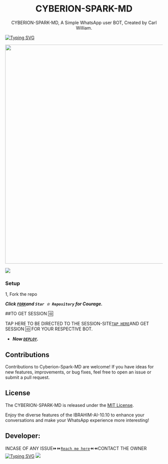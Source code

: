  <h1 align="center"> CYBERION-SPARK-MD </h1>
<p align="center"> CYBERION-SPARK-MD, A Simple WhatsApp user BOT, Created by Carl William.
</p>

[![Typing SVG](https://readme-typing-svg.herokuapp.com?font=Rockstar-ExtraBold&color=blue&lines=Cyberion+Spark+MD+BY+CARL)](https://git.io/typing-svg)


<img src="https://telegra.ph/file/c744958d33851b1e4d10b.jpg" width="700" height="700"/>


<a><img src='https://i.imgur.com/LyHic3i.gif'/></a>


### Setup

1, Fork the repo

   ***Click [`FORK`](https://github.com/Carl165/Cyberion-Spark-MD/fork)and `Star ☆ Repository` for Courage.***
  


##TO GET SESSION 🆔 

TAP HERE TO BE DIRECTED TO THE SESSION-SITE[`TAP HERE`](https://github.com/Carl165/SESSION_SITE)AND GET SESSION 🆔 FOR YOUR RESPECTIVE BOT.




   
 - ***Now [`DEPLOY`](https://dashboard.heroku.com/new?template=https://github.com/CARL165/Cyberion-Spark-MD/tree/main?tab=readme-ov-file).***


## Contributions

Contributions to Cyberion-Spark-MD are welcome! If you have ideas for new features, improvements, or bug fixes, feel free to open an issue or submit a pull request.

## License

The CYBERION-SPARK-MD is released under the [MIT License](https://opensource.org/licenses/MIT).

Enjoy the diverse features of the IBRAHIM-AI-10.10  to enhance your conversations and make your WhatsApp experience more interesting!

## Developer:
INCASE OF ANY ISSUE⏩️⏩️[`Reach me here`](https://github.com/Carl165/CARLTECH-INFO)⏪️⏪️CONTACT THE OWNER
[![Typing SVG](https://readme-typing-svg.herokuapp.com?font=Rockstar-ExtraBold&color=blue&lines=REACH+ME+HERE+CARL)](https://git.io/typing-svg)
<a><img src='https://i.imgur.com/LyHic3i.gif'/></a>

